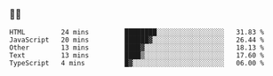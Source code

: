 ### 👨‍💻

<!--START_SECTION:waka-->
```text
HTML         24 mins         ████████░░░░░░░░░░░░░░░░░   31.83 % 
JavaScript   20 mins         ██████▓░░░░░░░░░░░░░░░░░░   26.44 % 
Other        13 mins         ████▓░░░░░░░░░░░░░░░░░░░░   18.13 % 
Text         13 mins         ████▒░░░░░░░░░░░░░░░░░░░░   17.60 % 
TypeScript   4 mins          █▓░░░░░░░░░░░░░░░░░░░░░░░   06.00 % 
```
<!--END_SECTION:waka-->
